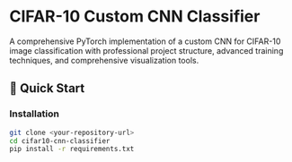 # CIFAR-10 Custom CNN Classifier

A comprehensive PyTorch implementation of a custom CNN for CIFAR-10 image classification with professional project structure, advanced training techniques, and comprehensive visualization tools.

## 🚀 Quick Start

### Installation
```bash
git clone <your-repository-url>
cd cifar10-cnn-classifier
pip install -r requirements.txt
